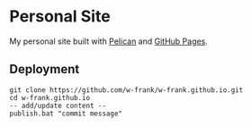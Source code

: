 # Personal Site

My personal site built with [Pelican](http://getpelican.com) and [GitHub Pages](https://pages.github.com).

## Deployment
```shell
git clone https://github.com/w-frank/w-frank.github.io.git
cd w-frank.github.io
-- add/update content --
publish.bat "commit message"
```
